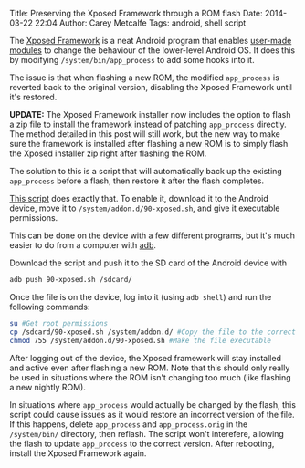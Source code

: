 Title: Preserving the Xposed Framework through a ROM flash
Date: 2014-03-22 22:04
Author: Carey Metcalfe
Tags: android, shell script

The [Xposed Framework](http://repo.xposed.info/) is a neat Android program that
enables [user-made modules](http://repo.xposed.info/module-overview) to change
the behaviour of the lower-level Android OS. It does this by modifying
`/system/bin/app_process` to add some hooks into it.

The issue is that when flashing a new ROM, the modified `app_process` is
reverted back to the original version, disabling the Xposed Framework
until it's restored.

**UPDATE:** The Xposed Framework installer now includes the option to flash
a zip file to install the framework instead of patching `app_process` directly.
The method detailed in this post will still work, but the new way to make sure
the framework is installed after flashing a new ROM is to simply flash the
Xposed installer zip right after flashing the ROM.

The solution to this is a script that will automatically back up the existing
`app_process` before a flash, then restore it after the flash completes.

[This script](http://forum.xda-developers.com/showpost.php?p=43617268&postcount=2087)
does exactly that. To enable it, download it to the Android device, move it to
`/system/addon.d/90-xposed.sh`, and give it executable permissions.

This can be done on the device with a few different programs, but it's much
easier to do from a computer with [adb](https://developer.android.com/tools/help/adb.html).

Download the script and push it to the SD card of the Android device with
```bash
adb push 90-xposed.sh /sdcard/
```

Once the file is on the device, log into it (using `adb shell`) and run the
following commands:
```bash
su #Get root permissions
cp /sdcard/90-xposed.sh /system/addon.d/ #Copy the file to the correct folder
chmod 755 /system/addon.d/90-xposed.sh #Make the file executable
```

After logging out of the device, the Xposed framework will stay installed and
active even after flashing a new ROM. Note that this should only really be
used in situations where the ROM isn't changing too much (like flashing a new
nightly ROM).

In situations where `app_process` would actually be changed by the flash, this
script could cause issues as it would restore an incorrect version of the file.
If this happens, delete `app_process` and `app_process.orig` in the
`/system/bin/` directory, then reflash. The script won't interefere, allowing
the flash to update `app_process` to the correct version. After rebooting,
install the Xposed Framework again.
